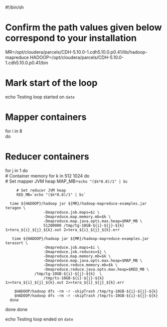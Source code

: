 #!/bin/sh
# Confirm the path values given below correspond to your installation

MR=/opt/cloudera/parcels/CDH-5.10.0-1.cdh5.10.0.p0.41/lib/hadoop-mapreduce
HADOOP=/opt/cloudera/parcels/CDH-5.10.0-1.cdh5.10.0.p0.41/bin

# Mark start of the loop
echo Testing loop started on `date`

# Mapper containers
for i in 8    
do
   # Reducer containers
   for j in 1 
   do                 
      # Container memory
      for k in 512 1024 
      do                         
         # Set mapper JVM heap 
         MAP_MB=`echo "($k*0.8)/1" | bc` 

         # Set reducer JVM heap 
         RED_MB=`echo "($k*0.8)/1" | bc` 

      time ${HADOOP}/hadoop jar ${MR}/hadoop-mapreduce-examples.jar teragen \
                     -Dmapreduce.job.maps=$i \
                     -Dmapreduce.map.memory.mb=$k \
                     -Dmapreduce.map.java.opts.max.heap=$MAP_MB \
                     51200000 /tmp/tg-10GB-${i}-${j}-${k} 1>tera_${i}_${j}_${k}.out 2>tera_${i}_${j}_${k}.err
 
       time ${HADOOP}/hadoop jar ${MR}/hadoop-mapreduce-examples.jar terasort \
                     -Dmapreduce.job.maps=$i \
                     -Dmapreduce.job.reduces=$j \
                     -Dmapreduce.map.memory.mb=$k \
                     -Dmapreduce.map.java.opts.max.heap=$MAP_MB \
                     -Dmapreduce.reduce.memory.mb=$k \
                     -Dmapreduce.reduce.java.opts.max.heap=$RED_MB \
	             /tmp/tg-10GB-${i}-${j}-${k}  \
                     /tmp/ts-10GB-${i}-${j}-${k} 1>>tera_${i}_${j}_${k}.out 2>>tera_${i}_${j}_${k}.err                        

        $HADOOP/hadoop dfs -rm -r -skipTrash /tmp/tg-10GB-${i}-${j}-${k}                         
        $HADOOP/hadoop dfs -rm -r -skipTrash /tmp/ts-10GB-${i}-${j}-${k}                 
      done
   done
done

echo Testing loop ended on `date`


 
